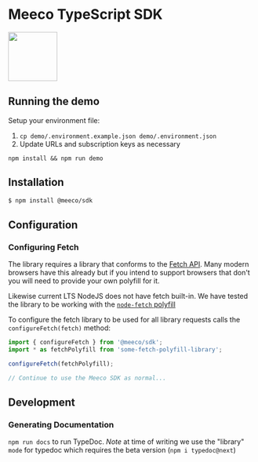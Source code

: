 # Meeco TypeScript SDK

<img width="100px" src="https://uploads-ssl.webflow.com/5cd5168c6c861f4fc7cfe969/5ddcaba04d724676d8758927_Meeco-Logo-2019-Circle-RGB.svg">

## Running the demo

Setup your environment file:

1. `cp demo/.environment.example.json demo/.environment.json`
2. Update URLs and subscription keys as necessary

`npm install && npm run demo`

## Installation

```sh
$ npm install @meeco/sdk
```

## Configuration

### Configuring Fetch

The library requires a library that conforms to the [Fetch API](https://developer.mozilla.org/en-US/docs/Web/API/Fetch_API). Many modern browsers have this already but if you intend to support browsers that don't you will need to provide your own polyfill for it.

Likewise current LTS NodeJS does not have fetch built-in. We have tested the library to be working with the [`node-fetch` polyfill](https://www.npmjs.com/package/node-fetch)

To configure the fetch library to be used for all library requests calls the `configureFetch(fetch)` method:

```ts
import { configureFetch } from '@meeco/sdk';
import * as fetchPolyfill from 'some-fetch-polyfill-library';

configureFetch(fetchPolyfill);

// Continue to use the Meeco SDK as normal...
```

## Development

### Generating Documentation

`npm run docs` to run TypeDoc. *Note* at time of writing we use the "library" `mode` for typedoc which requires the beta version (`npm i typedoc@next`)